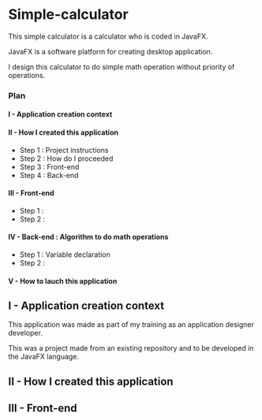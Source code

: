 # Simple-calculator

This simple calculator is a calculator who is coded in JavaFX.

JavaFX is a software platform for creating desktop application.

I design this calculator to do simple math operation without priority of operations.


### Plan

#### I - Application creation context

#### II - How I created this application

 - Step 1 : Project instructions
 - Step 2 : How do I proceeded
 - Step 3 : Front-end
 - Step 4 : Back-end


#### III - Front-end

 - Step 1 : 
 - Step 2 : 



#### IV - Back-end : Algorithm to do math operations

 - Step 1 : Variable declaration
 - Step 2 : 


#### V - How to lauch this application




## I - Application creation context

This application was made as part of my training as an application designer developer.

This was a project made from an existing repository and to be developed in the JavaFX language.


## II - How I created this application


##  III - Front-end